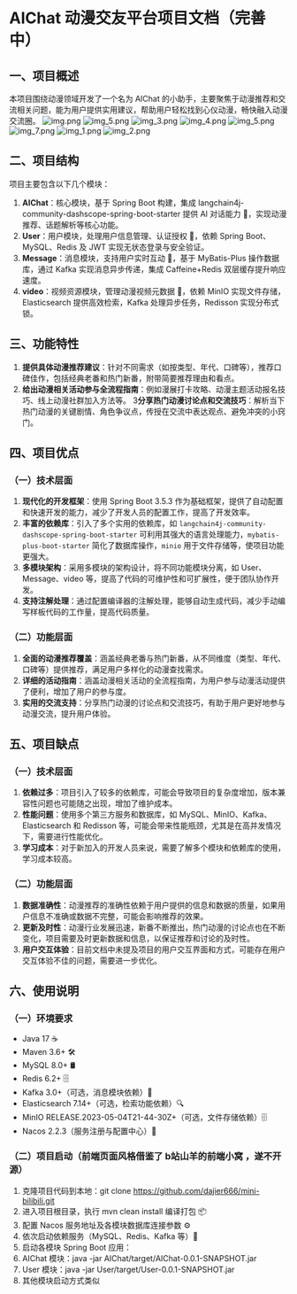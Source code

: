 # AIChat 动漫交友平台项目文档（完善中）

## 一、项目概述
本项目围绕动漫领域开发了一个名为 AIChat 的小助手，主要聚焦于动漫推荐和交流相关问题，能为用户提供实用建议，帮助用户轻松找到心仪动漫，畅快融入动漫交流圈。
![img.png](pic/img.png)
![img_5.png](pic/img_6.png)
![img_3.png](pic/img_3.png)
![img_4.png](pic/img_4.png)
![img_5.png](pic/img_5.png)
![img_7.png](pic/img_7.png)
![img_1.png](pic/img_1.png)
![img_2.png](pic/img_2.png)
## 二、项目结构
项目主要包含以下几个模块：
1. **AIChat**：核心模块，基于 Spring Boot 构建，集成 langchain4j-community-dashscope-spring-boot-starter 提供 AI 对话能力 🤖，实现动漫推荐、话题解析等核心功能。
2. **User**：用户模块，处理用户信息管理、认证授权 🔐，依赖 Spring Boot、MySQL、Redis 及 JWT 实现无状态登录与安全验证。
3. **Message**：消息模块，支持用户实时互动 💬，基于 MyBatis-Plus 操作数据库，通过 Kafka 实现消息异步传递，集成 Caffeine+Redis 双层缓存提升响应速度。
4. **video**：视频资源模块，管理动漫视频元数据 🎥，依赖 MinIO 实现文件存储，Elasticsearch 提供高效检索，Kafka 处理异步任务，Redisson 实现分布式锁。

## 三、功能特性
1. **提供具体动漫推荐建议**：针对不同需求（如按类型、年代、口碑等），推荐口碑佳作，包括经典老番和热门新番，附带简要推荐理由和看点。
2. **给出动漫相关活动参与全流程指南**：例如漫展打卡攻略、动漫主题活动报名技巧、线上动漫社群加入方法等。
3**分享热门动漫讨论点和交流技巧**：解析当下热门动漫的关键剧情、角色争议点，传授在交流中表达观点、避免冲突的小窍门。

## 四、项目优点
### （一）技术层面
1. **现代化的开发框架**：使用 Spring Boot 3.5.3 作为基础框架，提供了自动配置和快速开发的能力，减少了开发人员的配置工作，提高了开发效率。
2. **丰富的依赖库**：引入了多个实用的依赖库，如 `langchain4j-community-dashscope-spring-boot-starter` 可利用其强大的语言处理能力，`mybatis-plus-boot-starter` 简化了数据库操作，`minio` 用于文件存储等，使项目功能更强大。
3. **多模块架构**：采用多模块的架构设计，将不同功能模块分离，如 User、Message、video 等，提高了代码的可维护性和可扩展性，便于团队协作开发。
4. **支持注解处理**：通过配置编译器的注解处理，能够自动生成代码，减少手动编写样板代码的工作量，提高代码质量。

### （二）功能层面
1. **全面的动漫推荐覆盖**：涵盖经典老番与热门新番，从不同维度（类型、年代、口碑等）提供推荐，满足用户多样化的动漫查找需求。
2. **详细的活动指南**：涵盖动漫相关活动的全流程指南，为用户参与动漫活动提供了便利，增加了用户的参与度。
3. **实用的交流支持**：分享热门动漫的讨论点和交流技巧，有助于用户更好地参与动漫交流，提升用户体验。

## 五、项目缺点
### （一）技术层面
1. **依赖过多**：项目引入了较多的依赖库，可能会导致项目的复杂度增加，版本兼容性问题也可能随之出现，增加了维护成本。
2. **性能问题**：使用多个第三方服务和数据库，如 MySQL、MinIO、Kafka、Elasticsearch 和 Redisson 等，可能会带来性能瓶颈，尤其是在高并发情况下，需要进行性能优化。
3. **学习成本**：对于新加入的开发人员来说，需要了解多个模块和依赖库的使用，学习成本较高。

### （二）功能层面
1. **数据准确性**：动漫推荐的准确性依赖于用户提供的信息和数据的质量，如果用户信息不准确或数据不完整，可能会影响推荐的效果。
2. **更新及时性**：动漫行业发展迅速，新番不断推出，热门动漫的讨论点也在不断变化，项目需要及时更新数据和信息，以保证推荐和讨论的及时性。
3. **用户交互体验**：目前文档中未提及项目的用户交互界面和方式，可能存在用户交互体验不佳的问题，需要进一步优化。

## 六、使用说明
### （一）环境要求
- Java 17 ☕
- Maven 3.6+ 🛠️
- MySQL 8.0+ 🛢️ 
- Redis 6.2+ 🗄️ 
- Kafka 3.0+（可选，消息模块依赖）📨 
- Elasticsearch 7.14+（可选，检索功能依赖）🔍 
- MinIO RELEASE.2023-05-04T21-44-30Z+（可选，文件存储依赖）🗄️ 
- Nacos 2.2.3（服务注册与配置中心）🔧

### （二）项目启动（前端页面风格借鉴了 b站山羊的前端小窝 ，遂不开源）
1. 克隆项目代码到本地：git clone https://github.com/dajier666/mini-bilibili.git
2. 进入项目根目录，执行 mvn clean install 编译打包 📦 
3. 配置 Nacos 服务地址及各模块数据库连接参数 ⚙️ 
4. 依次启动依赖服务（MySQL、Redis、Kafka 等）🚀 
5. 启动各模块 Spring Boot 应用： 
6. AIChat 模块：java -jar AIChat/target/AIChat-0.0.1-SNAPSHOT.jar 
7. User 模块：java -jar User/target/User-0.0.1-SNAPSHOT.jar 
8. 其他模块启动方式类似

